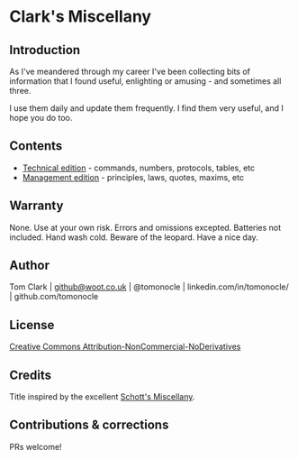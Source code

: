 # Clark's Miscellany

## Introduction
As I've meandered through my career I've been collecting bits of information that I found useful, enlighting or amusing - and sometimes all three.

I use them daily and update them frequently. I find them very useful, and I hope you do too.

## Contents

- [Technical edition](technical.md) - commands, numbers, protocols, tables, etc
- [Management edition](management.md) - principles, laws, quotes, maxims, etc

## Warranty
None. Use at your own risk. Errors and omissions excepted. Batteries not
included. Hand wash cold. Beware of the leopard. Have a nice day.

## Author
Tom Clark | github@woot.co.uk | @tomonocle | linkedin.com/in/tomonocle/ | github.com/tomonocle

## License
[Creative Commons Attribution-NonCommercial-NoDerivatives](LICENSE.txt)

## Credits
Title inspired by the excellent [Schott's Miscellany](https://en.wikipedia.org/wiki/Schott%27s_Miscellany).

## Contributions & corrections
PRs welcome!
